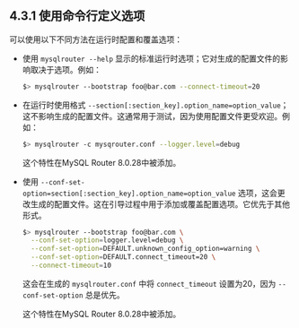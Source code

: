 ## 4.3.1 使用命令行定义选项

可以使用以下不同方法在运行时配置和覆盖选项：

- 使用 `mysqlrouter --help` 显示的标准运行时选项；它对生成的配置文件的影响取决于选项。例如：

  ```bash
  $> mysqlrouter --bootstrap foo@bar.com --connect-timeout=20
  ```

- 在运行时使用格式 `--section[:section_key].option_name=option_value`；这不影响生成的配置文件。这通常用于测试，因为使用配置文件更受欢迎。例如：

  ```bash
  $> mysqlrouter -c mysqrouter.conf --logger.level=debug
  ```
  这个特性在MySQL Router 8.0.28中被添加。

- 使用 `--conf-set-option=section[:section_key].option_name=option_value` 选项，这会更改生成的配置文件。这在引导过程中用于添加或覆盖配置选项。它优先于其他形式。

  ```bash
  $> mysqlrouter --bootstrap foo@bar.com \
    --conf-set-option=logger.level=debug \
    --conf-set-option=DEFAULT.unknown_config_option=warning \
    --conf-set-option=DEFAULT.connect_timeout=20 \
    --connect-timeout=10
  ```
  这会在生成的 `mysqlrouter.conf` 中将 `connect_timeout` 设置为20，因为 `--conf-set-option` 总是优先。
  
  这个特性在MySQL Router 8.0.28中被添加。
